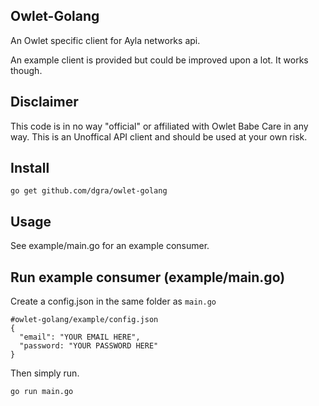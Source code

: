 ## Owlet-Golang
An Owlet specific client for Ayla networks api.

An example client is provided but could be improved upon a lot. It works though.

## Disclaimer
This code is in no way "official" or affiliated with Owlet Babe Care in any way. This is an Unoffical API client and should be used at your own risk.

## Install
```
go get github.com/dgra/owlet-golang
```

## Usage
See example/main.go for an example consumer.

## Run example consumer (example/main.go)
Create a config.json in the same folder as `main.go`
```
#owlet-golang/example/config.json
{
  "email": "YOUR EMAIL HERE",
  "password: "YOUR PASSWORD HERE"
}
```
Then simply run.
```
go run main.go
```
